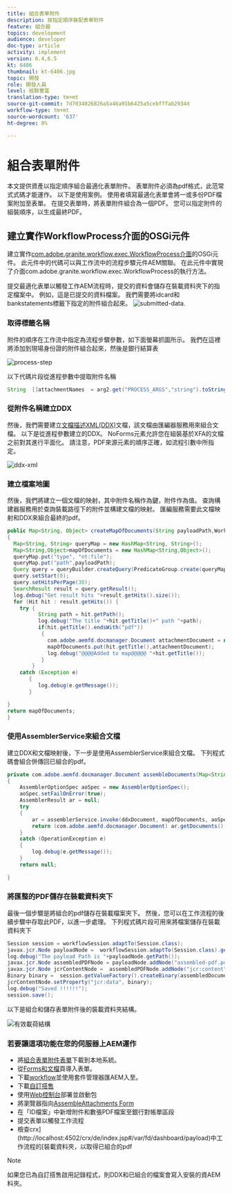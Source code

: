 ```yaml
---
title: 組合表單附件
description: 按指定順序裝配表單附件
feature: 組合器
topics: development
audience: developer
doc-type: article
activity: implement
version: 6.4,6.5
kt: 6406
thumbnail: kt-6406.jpg
topic: 開發
role: 開發人員
level: 經驗豐富
translation-type: tm+mt
source-git-commit: 7d7034026826a5a46a91b6425a5cebfffab2934d
workflow-type: tm+mt
source-wordcount: '637'
ht-degree: 0%

---
```



# 組合表單附件

本文提供資產以指定順序組合最適化表單附件。 表單附件必須為pdf格式，此范常式式碼才能運作。 以下是使用案例。
使用者填寫最適化表單會將一或多份PDF檔案附加至表單。
在提交表單時，將表單附件組合為一個PDF。 您可以指定附件的組裝順序，以生成最終PDF。

## 建立實作WorkflowProcess介面的OSGi元件

建立實作[com.adobe.granite.workflow.exec.WorkflowProcess介面](https://helpx.adobe.com/experience-manager/6-5/sites/developing/using/reference-materials/javadoc/com/adobe/granite/workflow/exec/WorkflowProcess.html)的OSGi元件。 此元件中的代碼可以與工作流中的流程步驟元件AEM關聯。 在此元件中實現了介面com.adobe.granite.workflow.exec.WorkflowProcess的執行方法。

提交最適化表單以觸發工作AEM流程時，提交的資料會儲存在裝載資料夾下的指定檔案中。 例如，這是已提交的資料檔案。 我們需要將idcard和bankstatements標籤下指定的附件組合起來。
![submitted-data](assets/submitted-data.JPG).

### 取得標籤名稱

附件的順序在工作流中指定為流程步驟參數，如下面螢幕抓圖所示。 我們在這裡將添加到現場身份證的附件組合起來，然後是銀行結算表

![process-step](assets/process-step.JPG)

以下代碼片段從進程參數中提取附件名稱

```java
String  []attachmentNames  = arg2.get("PROCESS_ARGS","string").toString().split(",");
```

### 從附件名稱建立DDX

然後，我們需要建立[文檔描述XML(DDX)](https://helpx.adobe.com/pdf/aem-forms/6-2/ddxRef.pdf)文檔，該文檔由匯編器服務用來組合文檔。 以下是從進程參數建立的DDX。 NoForms元素允許您在組裝基於XFA的文檔之前對其進行平面化。 請注意，PDF來源元素的順序正確，如流程引數中所指定。

![ddx-xml](assets/ddx.PNG)

### 建立檔案地圖

然後，我們將建立一個文檔的映射，其中附件名稱作為鍵，附件作為值。 查詢構建器服務用於查詢裝載路徑下的附件並構建文檔的映射。 匯編服務需要此文檔映射和DDX來組合最終的pdf。

```java
public Map<String, Object> createMapOfDocuments(String payloadPath,WorkflowSession workflowSession )
{
  Map<String, String> queryMap = new HashMap<String, String>();
  Map<String,Object>mapOfDocuments = new HashMap<String,Object>();
  queryMap.put("type", "nt:file");
  queryMap.put("path",payloadPath);
  Query query = queryBuilder.createQuery(PredicateGroup.create(queryMap),workflowSession.adaptTo(Session.class));
  query.setStart(0);
  query.setHitsPerPage(30);
  SearchResult result = query.getResult();
  log.debug("Get result hits "+result.getHits().size());
  for (Hit hit : result.getHits()) {
    try {
          String path = hit.getPath();
          log.debug("The title "+hit.getTitle()+" path "+path);
          if(hit.getTitle().endsWith("pdf"))
           {
             com.adobe.aemfd.docmanager.Document attachmentDocument = new com.adobe.aemfd.docmanager.Document(path);
             mapOfDocuments.put(hit.getTitle(),attachmentDocument);
             log.debug("@@@@Added to map@@@@@ "+hit.getTitle());
           }
        }
    catch (Exception e)
       {
          log.debug(e.getMessage());
       }

}
return mapOfDocuments;
}
```

### 使用AssemblerService來組合文檔

建立DDX和文檔映射後，下一步是使用AssemblerService來組合文檔。
下列程式碼會組合併傳回已組合的pdf。

```java
private com.adobe.aemfd.docmanager.Document assembleDocuments(Map<String, Object> mapOfDocuments, com.adobe.aemfd.docmanager.Document ddxDocument)
{
    AssemblerOptionSpec aoSpec = new AssemblerOptionSpec();
    aoSpec.setFailOnError(true);
    AssemblerResult ar = null;
    try
    {
        ar = assemblerService.invoke(ddxDocument, mapOfDocuments, aoSpec);
        return (com.adobe.aemfd.docmanager.Document) ar.getDocuments().get("GeneratedDocument.pdf");
    }
    catch (OperationException e)
    {
        log.debug(e.getMessage());
    }
    return null;
    
}
```

### 將匯整的PDF儲存在裝載資料夾下

最後一個步驟是將組合的pdf儲存在裝載檔案夾下。 然後，您可以在工作流程的後續步驟中存取此PDF，以進一步處理。
下列程式碼片段可用來將檔案儲存在裝載資料夾下

```java
Session session = workflowSession.adaptTo(Session.class);
javax.jcr.Node payloadNode =  workflowSession.adaptTo(Session.class).getNode(workItem.getWorkflowData().getPayload().toString());
log.debug("The payload Path is "+payloadNode.getPath());
javax.jcr.Node assembledPDFNode = payloadNode.addNode("assembled-pdf.pdf", "nt:file"); 
javax.jcr.Node jcrContentNode =  assembledPDFNode.addNode("jcr:content", "nt:resource");
Binary binary =  session.getValueFactory().createBinary(assembledDocument.getInputStream());
jcrContentNode.setProperty("jcr:data", binary);
log.debug("Saved !!!!!!"); 
session.save();
```

以下是組合和儲存表單附件後的裝載資料夾結構。

![有效載荷結構](assets/payload-structure.JPG)

### 若要讓這項功能在您的伺服器上AEM運作

* 將[組合表單附件表單](assets/assemble-form-attachments-af.zip)下載到本地系統。
* 從[Forms和文檔](http://localhost:4502/aem/forms.html/content/dam/formsanddocuments)頁導入表單。
* 下載[workflow](assets/assemble-form-attachments.zip)並使用套件管理器匯AEM入至。
* 下載[自訂搭售](assets/assembletaskattachments.assembletaskattachments.core-1.0-SNAPSHOT.jar)
* 使用[Web控制台](http://localhost:4502/system/console/bundles)部署並啟動包
* 將瀏覽器指向[AssembleAttachments Form](http://localhost:4502/content/dam/formsanddocuments/assembleattachments/jcr:content?wcmmode=disabled)
* 在「ID檔案」中新增附件和數張PDF檔案至銀行對帳單區段
* 提交表單以觸發工作流程
* 檢查crx](http://localhost:4502/crx/de/index.jsp#/var/fd/dashboard/payload)中工作流程的[裝載資料夾，以取得已組合的pdf

>[!NOTE]
> 如果您已為自訂搭售啟用記錄程式，則DDX和已組合的檔案會寫入安裝的資AEM料夾。

